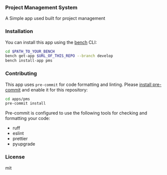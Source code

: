 ### Project Management System

A Simple app used built for project management

### Installation

You can install this app using the [bench](https://github.com/frappe/bench) CLI:

```bash
cd $PATH_TO_YOUR_BENCH
bench get-app $URL_OF_THIS_REPO --branch develop
bench install-app pms
```

### Contributing

This app uses `pre-commit` for code formatting and linting. Please [install pre-commit](https://pre-commit.com/#installation) and enable it for this repository:

```bash
cd apps/pms
pre-commit install
```

Pre-commit is configured to use the following tools for checking and formatting your code:

- ruff
- eslint
- prettier
- pyupgrade

### License

mit
